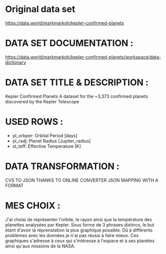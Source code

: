 Original data set
======
https://data.world/markmarkoh/kepler-confirmed-planets 

DATA SET DOCUMENTATION :
======
https://data.world/markmarkoh/kepler-confirmed-planets/workspace/data-dictionary

DATA SET TITLE & DESCRIPTION :
======
Kepler Confirmed Planets
A dataset for the ~3,373 confirmed planets discovered by the Kepler Telescope

USED ROWS :
======
- pl_orbper: Orbital Period [days]
- pl_radj: Planet Radius [Jupiter_radius]
- st_teff: Effective Temperature [K]

DATA TRANSFORMATION :
======
CVS TO JSON THANKS TO ONLINE CONVERTER
JSON MAPPING WITH A FORMAT

MES CHOIX :
======
J'ai choisi de représenter l'orbite, le rayon ainsi que la température des planettes analysées par Kepler.
Sous forme de 3 phrases distincs, le but étant d'avoir la réprenstation la plus graphique possible. 
Dû à différents problèmes avec les données je n'ai pas réussi à faire mieux. 
Ces graphiques s'adresse à ceux qui s'intéresse à l'espace et à ses planètes ainsi qu'aux missions de la NASA.
